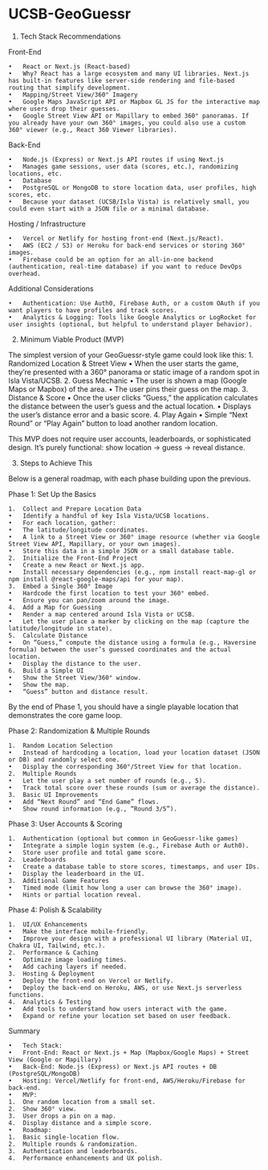 # UCSB-GeoGuessr


1. Tech Stack Recommendations

Front-End

	•	React or Next.js (React-based)
	•	Why? React has a large ecosystem and many UI libraries. Next.js has built-in features like server-side rendering and file-based routing that simplify development.
	•	Mapping/Street View/360° Imagery
	•	Google Maps JavaScript API or Mapbox GL JS for the interactive map where users drop their guesses.
	•	Google Street View API or Mapillary to embed 360° panoramas. If you already have your own 360° images, you could also use a custom 360° viewer (e.g., React 360 Viewer libraries).

Back-End

	•	Node.js (Express) or Next.js API routes if using Next.js
	•	Manages game sessions, user data (scores, etc.), randomizing locations, etc.
	•	Database
	•	PostgreSQL or MongoDB to store location data, user profiles, high scores, etc.
	•	Because your dataset (UCSB/Isla Vista) is relatively small, you could even start with a JSON file or a minimal database.

Hosting / Infrastructure

	•	Vercel or Netlify for hosting front-end (Next.js/React).
	•	AWS (EC2 / S3) or Heroku for back-end services or storing 360° images.
	•	Firebase could be an option for an all-in-one backend (authentication, real-time database) if you want to reduce DevOps overhead.

Additional Considerations

	•	Authentication: Use Auth0, Firebase Auth, or a custom OAuth if you want players to have profiles and track scores.
	•	Analytics & Logging: Tools like Google Analytics or LogRocket for user insights (optional, but helpful to understand player behavior).

2. Minimum Viable Product (MVP)

The simplest version of your GeoGuessr-style game could look like this:
	1.	Randomized Location & Street View
	•	When the user starts the game, they’re presented with a 360° panorama or static image of a random spot in Isla Vista/UCSB.
	2.	Guess Mechanic
	•	The user is shown a map (Google Maps or Mapbox) of the area.
	•	The user pins their guess on the map.
	3.	Distance & Score
	•	Once the user clicks “Guess,” the application calculates the distance between the user’s guess and the actual location.
	•	Displays the user’s distance error and a basic score.
	4.	Play Again
	•	Simple “Next Round” or “Play Again” button to load another random location.

This MVP does not require user accounts, leaderboards, or sophisticated design. It’s purely functional: show location → guess → reveal distance.

3. Steps to Achieve This

Below is a general roadmap, with each phase building upon the previous.

Phase 1: Set Up the Basics

	1.	Collect and Prepare Location Data
	•	Identify a handful of key Isla Vista/UCSB locations.
	•	For each location, gather:
	•	The latitude/longitude coordinates.
	•	A link to a Street View or 360° image resource (whether via Google Street View API, Mapillary, or your own images).
	•	Store this data in a simple JSON or a small database table.
	2.	Initialize the Front-End Project
	•	Create a new React or Next.js app.
	•	Install necessary dependencies (e.g., npm install react-map-gl or npm install @react-google-maps/api for your map).
	3.	Embed a Single 360° Image
	•	Hardcode the first location to test your 360° embed.
	•	Ensure you can pan/zoom around the image.
	4.	Add a Map for Guessing
	•	Render a map centered around Isla Vista or UCSB.
	•	Let the user place a marker by clicking on the map (capture the latitude/longitude in state).
	5.	Calculate Distance
	•	On “Guess,” compute the distance using a formula (e.g., Haversine formula) between the user’s guessed coordinates and the actual location.
	•	Display the distance to the user.
	6.	Build a Simple UI
	•	Show the Street View/360° window.
	•	Show the map.
	•	“Guess” button and distance result.

By the end of Phase 1, you should have a single playable location that demonstrates the core game loop.

Phase 2: Randomization & Multiple Rounds

	1.	Random Location Selection
	•	Instead of hardcoding a location, load your location dataset (JSON or DB) and randomly select one.
	•	Display the corresponding 360°/Street View for that location.
	2.	Multiple Rounds
	•	Let the user play a set number of rounds (e.g., 5).
	•	Track total score over these rounds (sum or average the distance).
	3.	Basic UI Improvements
	•	Add “Next Round” and “End Game” flows.
	•	Show round information (e.g., “Round 3/5”).

Phase 3: User Accounts & Scoring

	1.	Authentication (optional but common in GeoGuessr-like games)
	•	Integrate a simple login system (e.g., Firebase Auth or Auth0).
	•	Store user profile and total game score.
	2.	Leaderboards
	•	Create a database table to store scores, timestamps, and user IDs.
	•	Display the leaderboard in the UI.
	3.	Additional Game Features
	•	Timed mode (limit how long a user can browse the 360° image).
	•	Hints or partial location reveal.

Phase 4: Polish & Scalability

	1.	UI/UX Enhancements
	•	Make the interface mobile-friendly.
	•	Improve your design with a professional UI library (Material UI, Chakra UI, Tailwind, etc.).
	2.	Performance & Caching
	•	Optimize image loading times.
	•	Add caching layers if needed.
	3.	Hosting & Deployment
	•	Deploy the front-end on Vercel or Netlify.
	•	Deploy the back-end on Heroku, AWS, or use Next.js serverless functions.
	4.	Analytics & Testing
	•	Add tools to understand how users interact with the game.
	•	Expand or refine your location set based on user feedback.

Summary

	•	Tech Stack:
	•	Front-End: React or Next.js + Map (Mapbox/Google Maps) + Street View (Google or Mapillary)
	•	Back-End: Node.js (Express) or Next.js API routes + DB (PostgreSQL/MongoDB)
	•	Hosting: Vercel/Netlify for front-end, AWS/Heroku/Firebase for back-end.
	•	MVP:
	1.	One random location from a small set.
	2.	Show 360° view.
	3.	User drops a pin on a map.
	4.	Display distance and a simple score.
	•	Roadmap:
	1.	Basic single-location flow.
	2.	Multiple rounds & randomization.
	3.	Authentication and leaderboards.
	4.	Performance enhancements and UX polish.

